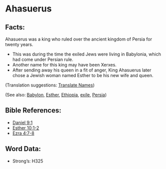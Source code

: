 # Ahasuerus

## Facts:

Ahasuerus was a king who ruled over the ancient kingdom of Persia for twenty years.

* This was during the time the exiled Jews were living in Babylonia, which had come under Persian rule.
* Another name for this king may have been Xerxes.
* After sending away his queen in a fit of anger, King Ahasuerus later chose a Jewish woman named Esther to be his new wife and queen.

(Translation suggestions: [Translate Names](../../translate/translate-names))

(See also: [Babylon](../names/babylon.md), [Esther](../names/esther.md), [Ethiopia](../names/ethiopia.md), [exile](../other/exile.md), [Persia](../names/persia.md))

## Bible References:

* [Daniel 9:1](rc://en/tn/help/dan/09/01)
* [Esther 10:1-2](rc://en/tn/help/est/10/01)
* [Ezra 4:7-8](rc://en/tn/help/ezr/04/07)

## Word Data:

* Strong’s: H325
